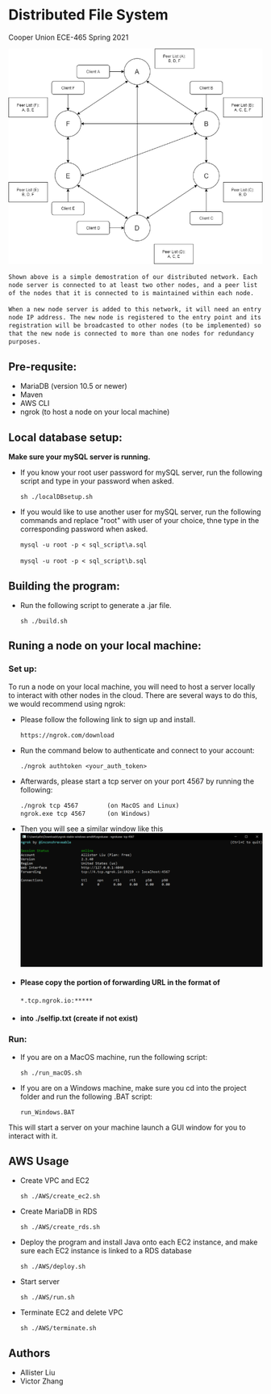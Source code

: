 # Distributed File System
Cooper Union ECE-465 Spring 2021

![alt text](https://github.com/Victoooooor/ECE-465-Cloud-Computing/blob/main/ECE465_MVP4.png?raw=true)

    Shown above is a simple demostration of our distributed network. Each node server is connected to at least two other nodes, and a peer list of the nodes that it is connected to is maintained within each node. 

    When a new node server is added to this network, it will need an entry node IP address. The new node is registered to the entry point and its registration will be broadcasted to other nodes (to be implemented) so that the new node is connected to more than one nodes for redundancy purposes. 

## Pre-requsite: 

  - MariaDB (version 10.5 or newer) 
  - Maven
  - AWS CLI
  - ngrok (to host a node on your local machine)

## Local database setup:
  
  **Make sure your mySQL server is running.**
  
  - If you know your root user password for mySQL server, run the following script and type in your password when asked.
  
        sh ./localDBsetup.sh
    
  - If you would like to use another user for mySQL server, run the following commands and replace "root" with user of your choice, thne type in the corresponding password when asked.

        mysql -u root -p < sql_script\a.sql
    
        mysql -u root -p < sql_script\b.sql
    
## Building the program: 

  - Run the following script to generate a .jar file.
    
        sh ./build.sh
    
## Runing a node on your local machine:

### Set up:

  To run a node on your local machine, you will need to host a server locally to interact with other nodes in the cloud. There are several ways to do this, we would recommend using ngrok:
  
  - Please follow the following link to sign up and install.
  
        https://ngrok.com/download
    
  - Run the command below to authenticate and connect to your account:
  
        ./ngrok authtoken <your_auth_token>
    
  - Afterwards, please start a tcp server on your port 4567 by running the following:
    
        ./ngrok tcp 4567        (on MacOS and Linux)
        ngrok.exe tcp 4567      (on Windows)
    
  - Then you will see a similar window like this![alt text](https://github.com/Victoooooor/ECE-465-Cloud-Computing/blob/frontend/ngrok.png?raw=true)
  
  
  - #### **Please copy the portion of forwarding URL in the format of** 
  
        *.tcp.ngrok.io:*****
    
  - #### **into ./selfip.txt (create if not exist)**
  

### Run:

  - If you are on a MacOS machine, run the following script:
    
        sh ./run_macOS.sh
    
  - If you are on a Windows machine, make sure you cd into the project folder and run the following .BAT script:
  
        run_Windows.BAT

  This will start a server on your machine launch a GUI window for you to interact with it.

## AWS Usage

- Create VPC and EC2

      sh ./AWS/create_ec2.sh
      
- Create MariaDB in RDS

      sh ./AWS/create_rds.sh
        
- Deploy the program and install Java onto each EC2 instance, and make sure each EC2 instance is linked to a RDS database

      sh ./AWS/deploy.sh

- Start server

      sh ./AWS/run.sh

- Terminate EC2 and delete VPC

      sh ./AWS/terminate.sh




## Authors

- Allister Liu
- Victor Zhang
